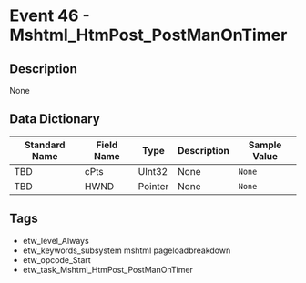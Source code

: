 # Event 46 - Mshtml_HtmPost_PostManOnTimer

## Description
None

## Data Dictionary
|Standard Name|Field Name|Type|Description|Sample Value|
|---|---|---|---|---|
|TBD|cPts|UInt32|None|`None`|
|TBD|HWND|Pointer|None|`None`|

## Tags
* etw_level_Always
* etw_keywords_subsystem mshtml pageloadbreakdown
* etw_opcode_Start
* etw_task_Mshtml_HtmPost_PostManOnTimer